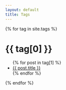 ```yaml
---
layout: default
title: Tags
---
```


<main>
  {% for tag in site.tags %}
    <h1 class="tag">{{ tag[0] }}</h1>
    <ul>
      {% for post in tag[1] %}
        <li><a href="{{ post.url }}">{{ post.title }}</a></li>
      {% endfor %}
    </ul>
  {% endfor %}
</main>
